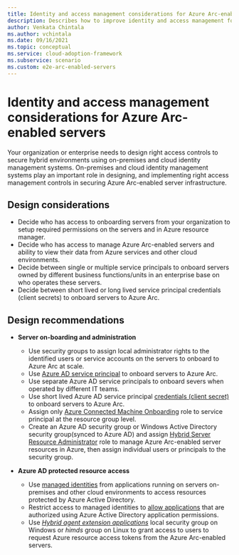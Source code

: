 ```yaml
---
title: Identity and access management considerations for Azure Arc-enabled servers
description: Describes how to improve identity and access management for the Azure Arc-enabled servers.
author: Venkata Chintala
ms.author: vchintala
ms.date: 09/16/2021
ms.topic: conceptual
ms.service: cloud-adoption-framework
ms.subservice: scenario
ms.custom: e2e-arc-enabled-servers
---
```


# Identity and access management considerations for Azure Arc-enabled servers

Your organization or enterprise needs to design right access controls to secure hybrid environments using on-premises and cloud identity management systems. On-premises and cloud identity management systems play an important role in designing, and implementing right access management controls in securing Azure Arc-enabled server infrastructure.

## Design considerations

- Decide who has access to onboarding servers from your organization to setup required permissions on the servers and in Azure resource manager.
- Decide who has access to manage Azure Arc-enabled servers and ability to view their data from Azure services and other cloud environments.
- Decide between single or multiple service principals to onboard servers owned by different business functions/units in an enterprise base on who operates these servers.
- Decide between short lived or long lived service principal credentials (client secrets) to onboard servers to Azure Arc.

## Design recommendations

- **Server on-boarding and administration**
  - Use security groups to assign local administrator rights to the identified users or service accounts on the servers to onboard to Azure Arc at scale.
  - Use [Azure AD service principal](/azure/azure-arc/servers/onboard-service-principal#create-a-service-principal-for-onboarding-at-scale) to onboard servers to Azure Arc.
  - Use separate Azure AD service principals to onboard severs when operated by different IT teams.
  - Use short lived Azure AD service principal [credentials (client secret)](/azure/active-directory/develop/howto-create-service-principal-portal#option-2-create-a-new-application-secret) to onboard servers to Azure Arc.
  - Assign only [Azure Connected Machine Onboarding](/azure/azure-arc/servers/onboard-service-principal#create-a-service-principal-for-onboarding-at-scale) role to service principal at the resource group level.
  - Create an Azure AD security group or Windows Active Directory security group(synced to Azure AD) and assign [Hybrid Server Resource Administrator](/azure/azure-arc/servers/plan-at-scale-deployment#prerequisites) role to manage Azure Arc-enabled server resources in Azure, then assign individual users or principals to the security group.

- **Azure AD protected resource access**
  - Use [managed identities](/azure/azure-arc/servers/managed-identity-authentication) from applications running on servers on-premises and other cloud environments to access resources protected by Azure Active Directory.
  - Restrict access to managed identities to [allow applications](/azure/active-directory/develop/v2-permissions-and-consent) that are authorized using Azure Active Directory application permissions.
  - Use [*Hybrid agent extension applications*](/azure/azure-arc/servers/security-overview#using-a-managed-identity-with-azure-arc-enabled-servers) local security group on Windows or *himds* group on Linux to grant access to users to request Azure resource access tokens from the Azure Arc-enabled servers.
